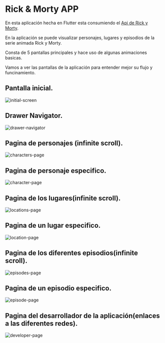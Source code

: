 # Rick & Morty APP
 En esta aplicación hecha en Flutter esta consumiendo el [Api de Rick y Morty](https://rickandmortyapi.com/).

 En la aplicación se puede visualizar personajes, lugares y episodios de la serie animada Rick y Morty.

 Consta de 5 pantallas principales y hace uso de algunas animaciones basicas.

 Vamos a ver las pantallas de la aplicación para entender mejor su flujo y funcinamiento.

 ## Pantalla inicial.
 ![initial-screen](https://res.cloudinary.com/myfuckcloud/image/upload/v1610573585/rickandmorty/hq9ibtzyias9urprflzt.jpg)

 ## Drawer Navigator.
 ![drawer-navigator](https://res.cloudinary.com/myfuckcloud/image/upload/v1610573585/rickandmorty/thgvm8yndm3ntapqjz0r.jpg)

 ## Pagina de personajes (infinite scroll).
 ![characters-page](https://res.cloudinary.com/myfuckcloud/image/upload/v1610573589/rickandmorty/dbdmnodne1atmunpkrit.jpg)

 ## Pagina de personaje especifico.
 ![character-page](https://res.cloudinary.com/myfuckcloud/image/upload/v1610573590/rickandmorty/s3rqxxojrtxzscyupkwe.jpg)

 ## Pagina de los lugares(infinite scroll).
 ![locations-page](https://res.cloudinary.com/myfuckcloud/image/upload/v1610573587/rickandmorty/dxfwjppyueoowy2oycjo.jpg)

 ## Pagina de un lugar especifico.
 ![location-page](https://res.cloudinary.com/myfuckcloud/image/upload/v1610573587/rickandmorty/es8crmhy2vg89qx8zori.jpg)


 ## Pagina de los diferentes episodios(infinite scroll).
 ![episodes-page](https://res.cloudinary.com/myfuckcloud/image/upload/v1610573591/rickandmorty/v03uaqywcgxocz7dhijo.jpg)

 ## Pagina de un episodio especifico.
 ![episode-page](https://res.cloudinary.com/myfuckcloud/image/upload/v1610573587/rickandmorty/usvlnlvxbiyw7kcdkwpd.jpg)

 ## Pagina del desarrollador de la aplicación(enlaces a las diferentes redes).
 ![developer-page](https://res.cloudinary.com/myfuckcloud/image/upload/v1610573584/rickandmorty/ykxqws3mlu5jpmcrmyn2.jpg)



